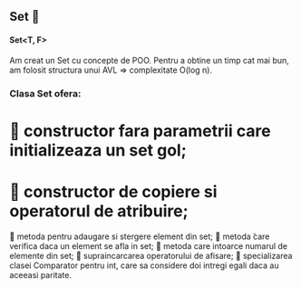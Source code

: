 ## Set 🔨
#### Set<T, F>
Am creat un Set cu concepte de POO. Pentru a obtine un timp cat mai bun, am folosit structura unui AVL => complexitate O(log n). 
### Clasa Set ofera: 
# 🎨 constructor fara parametrii care initializeaza un set gol;
# 🎨 constructor de copiere si operatorul de atribuire;
🎨 metoda pentru adaugare si stergere element din set;
🎨 metoda ̆care verifica daca un element se afla in set;
🎨 metoda care intoarce numarul de elemente din set;
🎨 supraincarcarea operatorului de afisare;
🎨 specializarea clasei Comparator pentru int,  care sa considere doi intregi egali daca au aceeasi paritate.

